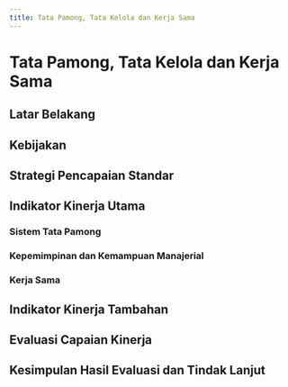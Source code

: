 ```yaml
---
title: Tata Pamong, Tata Kelola dan Kerja Sama
---
```


# Tata Pamong, Tata Kelola dan Kerja Sama

<!--@include: ../penilaian/7-12.md-->

## Latar Belakang

<!--@include: ../panduan/iii-d-2-1.md-->

## Kebijakan

<!--@include: ../panduan/iii-d-2-2.md-->

## Strategi Pencapaian Standar

<!--@include: ../panduan/iii-d-2-3.md-->

## Indikator Kinerja Utama

### Sistem Tata Pamong

<!--@include: ../panduan/iii-d-2-4-a.md-->

### Kepemimpinan dan Kemampuan Manajerial

<!--@include: ../panduan/iii-d-2-4-b.md-->

### Kerja Sama

<!--@include: ../panduan/iii-d-2-4-c.md-->

## Indikator Kinerja Tambahan

<!--@include: ../panduan/iii-d-2-5.md-->

## Evaluasi Capaian Kinerja

<!--@include: ../panduan/iii-d-2-6.md-->

## Kesimpulan Hasil Evaluasi dan Tindak Lanjut

<!--@include: ../panduan/iii-d-2-7.md-->
